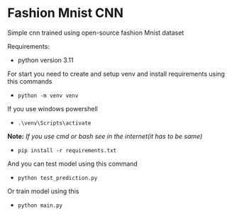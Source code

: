# Fashion Mnist CNN

Simple cnn trained using open-source fashion Mnist dataset

Requirements:
* python version 3.11

For start you need to create and setup venv and install requirements using this commands

* `python -m venv venv`

If you use windows powershell

* `.\venv\Scripts\activate`

**Note:** *If you use cmd or bash see in the internet(it has to be same)*

* `pip install -r requirements.txt`

And you can test model using this command

* `python test_prediction.py`

Or train model using this

* `python main.py`

